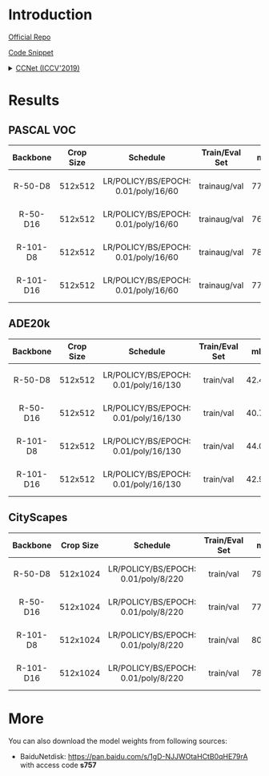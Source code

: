 # Introduction

<a href="https://github.com/speedinghzl/CCNet">Official Repo</a>

<a href="https://github.com/SegmentationBLWX/sssegmentation/tree/main/ssseg/modules/models/ccnet">Code Snippet</a>

<details>
<summary align="left"><a href="https://arxiv.org/pdf/1811.11721.pdf">CCNet (ICCV'2019)</a></summary>

```latex
@article{huang2018ccnet,
    title={CCNet: Criss-Cross Attention for Semantic Segmentation},
    author={Huang, Zilong and Wang, Xinggang and Huang, Lichao and Huang, Chang and Wei, Yunchao and Liu, Wenyu},
    booktitle={ICCV},
    year={2019}
}
```

</details>


# Results

## PASCAL VOC
| Backbone  | Crop Size  | Schedule                             | Train/Eval Set  | mIoU   | Download                                                                                                                                                                                                                                                                                                                                                                                 |
| :-:       | :-:        | :-:                                  | :-:             | :-:    | :-:                                                                                                                                                                                                                                                                                                                                                                                      |
| R-50-D8   | 512x512    | LR/POLICY/BS/EPOCH: 0.01/poly/16/60  | trainaug/val    | 77.43% | [cfg](https://raw.githubusercontent.com/SegmentationBLWX/sssegmentation/main/ssseg/configs/ccnet/ccnet_resnet50os8_voc.py) &#124; [model](https://github.com/SegmentationBLWX/modelstore/releases/download/ssseg_ccnet/ccnet_resnet50os8_voc_train.pth) &#124; [log](https://github.com/SegmentationBLWX/modelstore/releases/download/ssseg_ccnet/ccnet_resnet50os8_voc_train.log)       |
| R-50-D16  | 512x512    | LR/POLICY/BS/EPOCH: 0.01/poly/16/60  | trainaug/val    | 76.01% | [cfg](https://raw.githubusercontent.com/SegmentationBLWX/sssegmentation/main/ssseg/configs/ccnet/ccnet_resnet50os16_voc.py) &#124; [model](https://github.com/SegmentationBLWX/modelstore/releases/download/ssseg_ccnet/ccnet_resnet50os16_voc_train.pth) &#124; [log](https://github.com/SegmentationBLWX/modelstore/releases/download/ssseg_ccnet/ccnet_resnet50os16_voc_train.log)    |
| R-101-D8  | 512x512    | LR/POLICY/BS/EPOCH: 0.01/poly/16/60  | trainaug/val    | 78.02% | [cfg](https://raw.githubusercontent.com/SegmentationBLWX/sssegmentation/main/ssseg/configs/ccnet/ccnet_resnet101os8_voc.py) &#124; [model](https://github.com/SegmentationBLWX/modelstore/releases/download/ssseg_ccnet/ccnet_resnet101os8_voc_train.pth) &#124; [log](https://github.com/SegmentationBLWX/modelstore/releases/download/ssseg_ccnet/ccnet_resnet101os8_voc_train.log)    |
| R-101-D16 | 512x512    | LR/POLICY/BS/EPOCH: 0.01/poly/16/60  | trainaug/val    | 77.33% | [cfg](https://raw.githubusercontent.com/SegmentationBLWX/sssegmentation/main/ssseg/configs/ccnet/ccnet_resnet101os16_voc.py) &#124; [model](https://github.com/SegmentationBLWX/modelstore/releases/download/ssseg_ccnet/ccnet_resnet101os16_voc_train.pth) &#124; [log](https://github.com/SegmentationBLWX/modelstore/releases/download/ssseg_ccnet/ccnet_resnet101os16_voc_train.log) |

## ADE20k
| Backbone  | Crop Size  | Schedule                             | Train/Eval Set  | mIoU   | Download                                                                                                                                                                                                                                                                                                                                                                                          |
| :-:       | :-:        | :-:                                  | :-:             | :-:    | :-:                                                                                                                                                                                                                                                                                                                                                                                               |
| R-50-D8   | 512x512    | LR/POLICY/BS/EPOCH: 0.01/poly/16/130 | train/val       | 42.47% | [cfg](https://raw.githubusercontent.com/SegmentationBLWX/sssegmentation/main/ssseg/configs/ccnet/ccnet_resnet50os8_ade20k.py) &#124; [model](https://github.com/SegmentationBLWX/modelstore/releases/download/ssseg_ccnet/ccnet_resnet50os8_ade20k_train.pth) &#124; [log](https://github.com/SegmentationBLWX/modelstore/releases/download/ssseg_ccnet/ccnet_resnet50os8_ade20k_train.log)       |
| R-50-D16  | 512x512    | LR/POLICY/BS/EPOCH: 0.01/poly/16/130 | train/val       | 40.78% | [cfg](https://raw.githubusercontent.com/SegmentationBLWX/sssegmentation/main/ssseg/configs/ccnet/ccnet_resnet50os16_ade20k.py) &#124; [model](https://github.com/SegmentationBLWX/modelstore/releases/download/ssseg_ccnet/ccnet_resnet50os16_ade20k_train.pth) &#124; [log](https://github.com/SegmentationBLWX/modelstore/releases/download/ssseg_ccnet/ccnet_resnet50os16_ade20k_train.log)    |
| R-101-D8  | 512x512    | LR/POLICY/BS/EPOCH: 0.01/poly/16/130 | train/val       | 44.00% | [cfg](https://raw.githubusercontent.com/SegmentationBLWX/sssegmentation/main/ssseg/configs/ccnet/ccnet_resnet101os8_ade20k.py) &#124; [model](https://github.com/SegmentationBLWX/modelstore/releases/download/ssseg_ccnet/ccnet_resnet101os8_ade20k_train.pth) &#124; [log](https://github.com/SegmentationBLWX/modelstore/releases/download/ssseg_ccnet/ccnet_resnet101os8_ade20k_train.log)    |
| R-101-D16 | 512x512    | LR/POLICY/BS/EPOCH: 0.01/poly/16/130 | train/val       | 42.95% | [cfg](https://raw.githubusercontent.com/SegmentationBLWX/sssegmentation/main/ssseg/configs/ccnet/ccnet_resnet101os16_ade20k.py) &#124; [model](https://github.com/SegmentationBLWX/modelstore/releases/download/ssseg_ccnet/ccnet_resnet101os16_ade20k_train.pth) &#124; [log](https://github.com/SegmentationBLWX/modelstore/releases/download/ssseg_ccnet/ccnet_resnet101os16_ade20k_train.log) |

## CityScapes
| Backbone  | Crop Size  | Schedule                             | Train/Eval Set  | mIoU   | Download                                                                                                                                                                                                                                                                                                                                                                                                      |
| :-:       | :-:        | :-:                                  | :-:             | :-:    | :-:                                                                                                                                                                                                                                                                                                                                                                                                           |
| R-50-D8   | 512x1024   | LR/POLICY/BS/EPOCH: 0.01/poly/8/220  | train/val       | 79.15% | [cfg](https://raw.githubusercontent.com/SegmentationBLWX/sssegmentation/main/ssseg/configs/ccnet/ccnet_resnet50os8_cityscapes.py) &#124; [model](https://github.com/SegmentationBLWX/modelstore/releases/download/ssseg_ccnet/ccnet_resnet50os8_cityscapes_train.pth) &#124; [log](https://github.com/SegmentationBLWX/modelstore/releases/download/ssseg_ccnet/ccnet_resnet50os8_cityscapes_train.log)       |
| R-50-D16  | 512x1024   | LR/POLICY/BS/EPOCH: 0.01/poly/8/220  | train/val       | 77.94% | [cfg](https://raw.githubusercontent.com/SegmentationBLWX/sssegmentation/main/ssseg/configs/ccnet/ccnet_resnet50os16_cityscapes.py) &#124; [model](https://github.com/SegmentationBLWX/modelstore/releases/download/ssseg_ccnet/ccnet_resnet50os16_cityscapes_train.pth) &#124; [log](https://github.com/SegmentationBLWX/modelstore/releases/download/ssseg_ccnet/ccnet_resnet50os16_cityscapes_train.log)    |
| R-101-D8  | 512x1024   | LR/POLICY/BS/EPOCH: 0.01/poly/8/220  | train/val       | 80.08% | [cfg](https://raw.githubusercontent.com/SegmentationBLWX/sssegmentation/main/ssseg/configs/ccnet/ccnet_resnet101os8_cityscapes.py) &#124; [model](https://github.com/SegmentationBLWX/modelstore/releases/download/ssseg_ccnet/ccnet_resnet101os8_cityscapes_train.pth) &#124; [log](https://github.com/SegmentationBLWX/modelstore/releases/download/ssseg_ccnet/ccnet_resnet101os8_cityscapes_train.log)    |
| R-101-D16 | 512x1024   | LR/POLICY/BS/EPOCH: 0.01/poly/8/220  | train/val       | 78.45% | [cfg](https://raw.githubusercontent.com/SegmentationBLWX/sssegmentation/main/ssseg/configs/ccnet/ccnet_resnet101os16_cityscapes.py) &#124; [model](https://github.com/SegmentationBLWX/modelstore/releases/download/ssseg_ccnet/ccnet_resnet101os16_cityscapes_train.pth) &#124; [log](https://github.com/SegmentationBLWX/modelstore/releases/download/ssseg_ccnet/ccnet_resnet101os16_cityscapes_train.log) |


# More
You can also download the model weights from following sources:
- BaiduNetdisk: https://pan.baidu.com/s/1gD-NJJWOtaHCtB0qHE79rA with access code **s757**